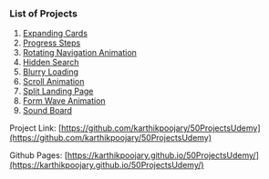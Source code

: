 ### List of Projects

1. [Expanding Cards](1_expanding_cards/)
2. [Progress Steps](2_progress_steps/)
3. [Rotating Navigation Animation](3_rotating_navigation_animation/)
4. [Hidden Search](4_hidden_search/)
5. [Blurry Loading](5_blurry_loading)
6. [Scroll Animation](6_scroll_animation/)
7. [Split Landing Page](7_split_landing_page/)
8. [Form Wave Animation](8_form_wave_animation/)
9. [Sound Board](9_sound_board/)

Project Link: [https://github.com/karthikpoojary/50ProjectsUdemy](https://github.com/karthikpoojary/50ProjectsUdemy)

Github Pages: [https://karthikpoojary.github.io/50ProjectsUdemy/](https://karthikpoojary.github.io/50ProjectsUdemy/)
